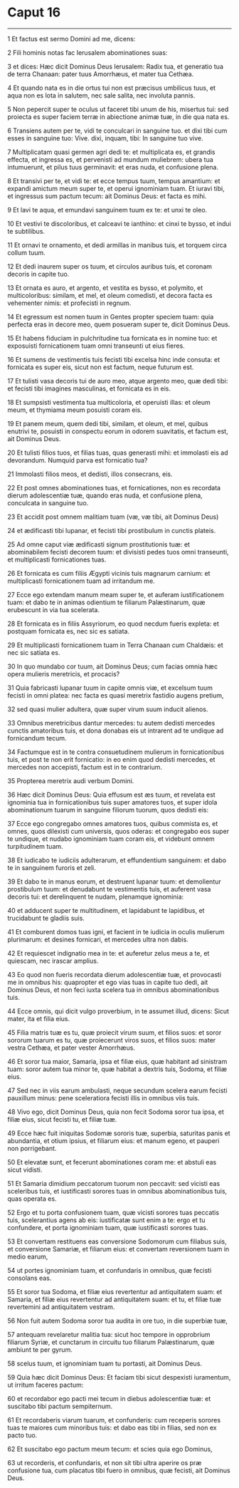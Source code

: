 # Caput 16

***

1 Et factus est sermo Domini ad me, dicens:

2 Fili hominis notas fac Ierusalem abominationes suas:

3 et dices: Hæc dicit Dominus Deus Ierusalem: Radix tua, et generatio tua de terra Chanaan: pater tuus Amorrhæus, et mater tua Cethæa.

4 Et quando nata es in die ortus tui non est præcisus umbilicus tuus, et aqua non es lota in salutem, nec sale salita, nec involuta pannis.

5 Non pepercit super te oculus ut faceret tibi unum de his, misertus tui: sed proiecta es super faciem terræ in abiectione animæ tuæ, in die qua nata es.

6 Transiens autem per te, vidi te conculcari in sanguine tuo. et dixi tibi cum esses in sanguine tuo: Vive. dixi, inquam, tibi: In sanguine tuo vive.

7 Multiplicatam quasi germen agri dedi te: et multiplicata es, et grandis effecta, et ingressa es, et pervenisti ad mundum muliebrem: ubera tua intumuerunt, et pilus tuus germinavit: et eras nuda, et confusione plena.

8 Et transivi per te, et vidi te: et ecce tempus tuum, tempus amantium: et expandi amictum meum super te, et operui ignominiam tuam. Et iuravi tibi, et ingressus sum pactum tecum: ait Dominus Deus: et facta es mihi.

9 Et lavi te aqua, et emundavi sanguinem tuum ex te: et unxi te oleo.

10 Et vestivi te discoloribus, et calceavi te ianthino: et cinxi te bysso, et indui te subtilibus.

11 Et ornavi te ornamento, et dedi armillas in manibus tuis, et torquem circa collum tuum.

12 Et dedi inaurem super os tuum, et circulos auribus tuis, et coronam decoris in capite tuo.

13 Et ornata es auro, et argento, et vestita es bysso, et polymito, et multicoloribus: similam, et mel, et oleum comedisti, et decora facta es vehementer nimis: et profecisti in regnum.

14 Et egressum est nomen tuum in Gentes propter speciem tuam: quia perfecta eras in decore meo, quem posueram super te, dicit Dominus Deus.

15 Et habens fiduciam in pulchritudine tua fornicata es in nomine tuo: et exposuisti fornicationem tuam omni transeunti ut eius fieres.

16 Et sumens de vestimentis tuis fecisti tibi excelsa hinc inde consuta: et fornicata es super eis, sicut non est factum, neque futurum est.

17 Et tulisti vasa decoris tui de auro meo, atque argento meo, quæ dedi tibi: et fecisti tibi imagines masculinas, et fornicata es in eis.

18 Et sumpsisti vestimenta tua multicoloria, et operuisti illas: et oleum meum, et thymiama meum posuisti coram eis.

19 Et panem meum, quem dedi tibi, similam, et oleum, et mel, quibus enutrivi te, posuisti in conspectu eorum in odorem suavitatis, et factum est, ait Dominus Deus.

20 Et tulisti filios tuos, et filias tuas, quas generasti mihi: et immolasti eis ad devorandum. Numquid parva est fornicatio tua?

21 Immolasti filios meos, et dedisti, illos consecrans, eis.

22 Et post omnes abominationes tuas, et fornicationes, non es recordata dierum adolescentiæ tuæ, quando eras nuda, et confusione plena, conculcata in sanguine tuo.

23 Et accidit post omnem malitiam tuam (væ, væ tibi, ait Dominus Deus)

24 et ædificasti tibi lupanar, et fecisti tibi prostibulum in cunctis plateis.

25 Ad omne caput viæ ædificasti signum prostitutionis tuæ: et abominabilem fecisti decorem tuum: et divisisti pedes tuos omni transeunti, et multiplicasti fornicationes tuas.

26 Et fornicata es cum filiis Ægypti vicinis tuis magnarum carnium: et multiplicasti fornicationem tuam ad irritandum me.

27 Ecce ego extendam manum meam super te, et auferam iustificationem tuam: et dabo te in animas odientium te filiarum Palæstinarum, quæ erubescunt in via tua scelerata.

28 Et fornicata es in filiis Assyriorum, eo quod necdum fueris expleta: et postquam fornicata es, nec sic es satiata.

29 Et multiplicasti fornicationem tuam in Terra Chanaan cum Chaldæis: et nec sic satiata es.

30 In quo mundabo cor tuum, ait Dominus Deus; cum facias omnia hæc opera mulieris meretricis, et procacis?

31 Quia fabricasti lupanar tuum in capite omnis viæ, et excelsum tuum fecisti in omni platea: nec facta es quasi meretrix fastidio augens pretium,

32 sed quasi mulier adultera, quæ super virum suum inducit alienos.

33 Omnibus meretricibus dantur mercedes: tu autem dedisti mercedes cunctis amatoribus tuis, et dona donabas eis ut intrarent ad te undique ad fornicandum tecum.

34 Factumque est in te contra consuetudinem mulierum in fornicationibus tuis, et post te non erit fornicatio: in eo enim quod dedisti mercedes, et mercedes non accepisti, factum est in te contrarium.

35 Propterea meretrix audi verbum Domini.

36 Hæc dicit Dominus Deus: Quia effusum est æs tuum, et revelata est ignominia tua in fornicationibus tuis super amatores tuos, et super idola abominationum tuarum in sanguine filiorum tuorum, quos dedisti eis:

37 Ecce ego congregabo omnes amatores tuos, quibus commista es, et omnes, quos dilexisti cum universis, quos oderas: et congregabo eos super te undique, et nudabo ignominiam tuam coram eis, et videbunt omnem turpitudinem tuam.

38 Et iudicabo te iudiciis adulterarum, et effundentium sanguinem: et dabo te in sanguinem furoris et zeli.

39 Et dabo te in manus eorum, et destruent lupanar tuum: et demolientur prostibulum tuum: et denudabunt te vestimentis tuis, et auferent vasa decoris tui: et derelinquent te nudam, plenamque ignominia:

40 et adducent super te multitudinem, et lapidabunt te lapidibus, et trucidabunt te gladiis suis.

41 Et comburent domos tuas igni, et facient in te iudicia in oculis mulierum plurimarum: et desines fornicari, et mercedes ultra non dabis.

42 Et requiescet indignatio mea in te: et auferetur zelus meus a te, et quiescam, nec irascar amplius.

43 Eo quod non fueris recordata dierum adolescentiæ tuæ, et provocasti me in omnibus his: quapropter et ego vias tuas in capite tuo dedi, ait Dominus Deus, et non feci iuxta scelera tua in omnibus abominationibus tuis.

44 Ecce omnis, qui dicit vulgo proverbium, in te assumet illud, dicens: Sicut mater, ita et filia eius.

45 Filia matris tuæ es tu, quæ proiecit virum suum, et filios suos: et soror sororum tuarum es tu, quæ proiecerunt viros suos, et filios suos: mater vestra Cethæa, et pater vester Amorrhæus.

46 Et soror tua maior, Samaria, ipsa et filiæ eius, quæ habitant ad sinistram tuam: soror autem tua minor te, quæ habitat a dextris tuis, Sodoma, et filiæ eius.

47 Sed nec in viis earum ambulasti, neque secundum scelera earum fecisti pauxillum minus: pene sceleratiora fecisti illis in omnibus viis tuis.

48 Vivo ego, dicit Dominus Deus, quia non fecit Sodoma soror tua ipsa, et filiæ eius, sicut fecisti tu, et filiæ tuæ.

49 Ecce hæc fuit iniquitas Sodomæ sororis tuæ, superbia, saturitas panis et abundantia, et otium ipsius, et filiarum eius: et manum egeno, et pauperi non porrigebant.

50 Et elevatæ sunt, et fecerunt abominationes coram me: et abstuli eas sicut vidisti.

51 Et Samaria dimidium peccatorum tuorum non peccavit: sed vicisti eas sceleribus tuis, et iustificasti sorores tuas in omnibus abominationibus tuis, quas operata es.

52 Ergo et tu porta confusionem tuam, quæ vicisti sorores tuas peccatis tuis, scelerantius agens ab eis: iustificatæ sunt enim a te: ergo et tu confundere, et porta ignominiam tuam, quæ iustificasti sorores tuas.

53 Et convertam restituens eas conversione Sodomorum cum filiabus suis, et conversione Samariæ, et filiarum eius: et convertam reversionem tuam in medio earum,

54 ut portes ignominiam tuam, et confundaris in omnibus, quæ fecisti consolans eas.

55 Et soror tua Sodoma, et filiæ eius revertentur ad antiquitatem suam: et Samaria, et filiæ eius revertentur ad antiquitatem suam: et tu, et filiæ tuæ revertemini ad antiquitatem vestram.

56 Non fuit autem Sodoma soror tua audita in ore tuo, in die superbiæ tuæ,

57 antequam revelaretur malitia tua: sicut hoc tempore in opprobrium filiarum Syriæ, et cunctarum in circuitu tuo filiarum Palæstinarum, quæ ambiunt te per gyrum.

58 scelus tuum, et ignominiam tuam tu portasti, ait Dominus Deus.

59 Quia hæc dicit Dominus Deus: Et faciam tibi sicut despexisti iuramentum, ut irritum faceres pactum:

60 et recordabor ego pacti mei tecum in diebus adolescentiæ tuæ: et suscitabo tibi pactum sempiternum.

61 Et recordaberis viarum tuarum, et confunderis: cum receperis sorores tuas te maiores cum minoribus tuis: et dabo eas tibi in filias, sed non ex pacto tuo.

62 Et suscitabo ego pactum meum tecum: et scies quia ego Dominus,

63 ut recorderis, et confundaris, et non sit tibi ultra aperire os præ confusione tua, cum placatus tibi fuero in omnibus, quæ fecisti, ait Dominus Deus.

